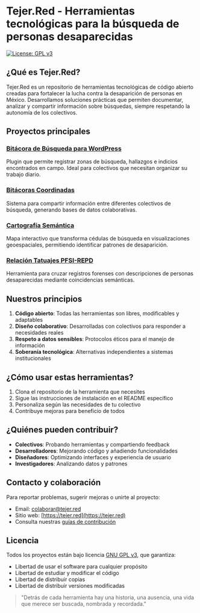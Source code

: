 # Tejer.Red - Herramientas tecnológicas para la búsqueda de personas desaparecidas

[![License: GPL v3](https://img.shields.io/badge/License-GPLv3-blue.svg)](https://www.gnu.org/licenses/gpl-3.0)

## ¿Qué es Tejer.Red?

Tejer.Red es un repositorio de herramientas tecnológicas de código abierto creadas para fortalecer la lucha contra la desaparición de personas en México. Desarrollamos soluciones prácticas que permiten documentar, analizar y compartir información sobre búsquedas, siempre respetando la autonomía de los colectivos.

## Proyectos principales

### [Bitácora de Búsqueda para WordPress](https://github.com/tejer-red/BitacoraBusqueda_WP)
Plugin que permite registrar zonas de búsqueda, hallazgos e indicios encontrados en campo. Ideal para colectivos que necesitan organizar su trabajo diario.

### [Bitácoras Coordinadas](https://github.com/tejer-red/BitacorasCoordinadas)
Sistema para compartir información entre diferentes colectivos de búsqueda, generando bases de datos colaborativas.

### [Cartografía Semántica](https://github.com/tejer-red/CartografiaSemanticaDesaparecidos)
Mapa interactivo que transforma cédulas de búsqueda en visualizaciones geoespaciales, permitiendo identificar patrones de desaparición.

### [Relación Tatuajes PFSI-REPD](https://github.com/tejer-red/RelacionTatuajes_PFSI-REPD)
Herramienta para cruzar registros forenses con descripciones de personas desaparecidas mediante coincidencias semánticas.

## Nuestros principios

1. **Código abierto**: Todas las herramientas son libres, modificables y adaptables
2. **Diseño colaborativo**: Desarrolladas con colectivos para responder a necesidades reales
3. **Respeto a datos sensibles**: Protocolos éticos para el manejo de información
4. **Soberanía tecnológica**: Alternativas independientes a sistemas institucionales

## ¿Cómo usar estas herramientas?

1. Clona el repositorio de la herramienta que necesites
2. Sigue las instrucciones de instalación en el README específico
3. Personaliza según las necesidades de tu colectivo
4. Contribuye mejoras para beneficio de todos

## ¿Quiénes pueden contribuir?

- **Colectivos**: Probando herramientas y compartiendo feedback
- **Desarrolladores**: Mejorando código y añadiendo funcionalidades
- **Diseñadores**: Optimizando interfaces y experiencia de usuario
- **Investigadores**: Analizando datos y patrones

## Contacto y colaboración

Para reportar problemas, sugerir mejoras o unirte al proyecto:
- Email: colaborar@tejer.red 
- Sitio web: [https://tejer.red](https://tejer.red)
- Consulta nuestras [guías de contribución](CONTRIBUTING.md)

## Licencia

Todos los proyectos están bajo licencia [GNU GPL v3](LICENSE), que garantiza:
- Libertad de usar el software para cualquier propósito
- Libertad de estudiar y modificar el código
- Libertad de distribuir copias
- Libertad de distribuir versiones modificadas

> "Detrás de cada herramienta hay una historia, una ausencia, una vida que merece ser buscada, nombrada y recordada."
